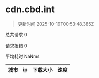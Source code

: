 
  # cdn.cbd.int

  > 更新时间 2025-10-19T00:53:48.385Z
  
  总共请求 0

  请求报错 0

  平均耗时 NaNms

|城市|ip|下载大小|速度|
|-----|----------|---|---|

  